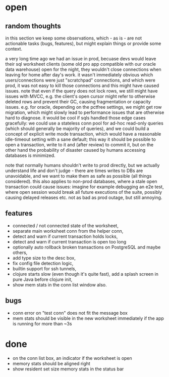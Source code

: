 
# open

## random thoughts

in this section we keep some observations, which - as is - are not actionable
tasks (bugs, features), but might explain things or provide some context.

a very long time ago we had an issue in prod, becuase devs would leave their
sql worksheet clients (some old pro app compatible with our oracle data
warehouse) open for the night, they wouldn't close connections when leaving for
home after day's work. it wasn't immediately obvious which users/connections
were just "scratchpad" connections, and which were prod, it was not easy to
kill those connections and this might have caused issues. note that even if the
query does not lock rows, we still might have issues with MVCC, e.g. the
client's open cursor might refer to otherwise deleted rows and prevent their GC,
causing fragmentation or capacity issues. e.g. for oracle, depending on the
pctfree settings, we might get row migration, which might slowly lead to performance issues that are otherwise hard to diagnose. it
would be cool if sqls handled those edge cases gracefully: we could use a
stateless conn pool for ad-hoc read-only queries (which should generally be
majority of queries), and we could build a concept of explicit write mode
transaction, which would have a reasonable idle-timeout setting with a sane
default; this way it should be possible to open a transaction, write to it and
(after review) to commit it, but on the other hand the probability of disaster
caused by humans accessing databases is minimized.

note that normally humans shouldn't write to prod directly, but we actually
understand life and don't judge - there are times writes to DBs are
unavoidable, and we want to make them as safe as possible (all things
considered). this also applies to non-prod databases, where a stale open
transaction could cause issues: imagine for example debugging an e2e test,
where open session would break all future executions of the suite, possibly
causing delayed releases etc. not as bad as prod outage, but still annoying.

## features

- connected / not connected state of the worksheet,
- separate main worksheet conn from the helper conn,
- detect and warn if current transaction holds locks,
- detect and warn if current transaction is open too long
- optionally auto rollback broken transactions on PostgreSQL and maybe others,
- add type size to the desc box,
- fix config file detection logic,
- builtin support for ssh tunnels,
- clojure starts slow (even though it's quite fast), add a splash screen in
  pure Java before clojure init,
- show mem stats in the conn list window also.

## bugs

-   conn error on "test conn" does not fit the message box
-   mem stats should be visible in the new worksheet immediately if the app is
    running for more than ~3s

# done

- on the conn list box, an indicator if the worksheet is open
- memory stats should be aligned right
- show resident set size memory stats in the status bar

